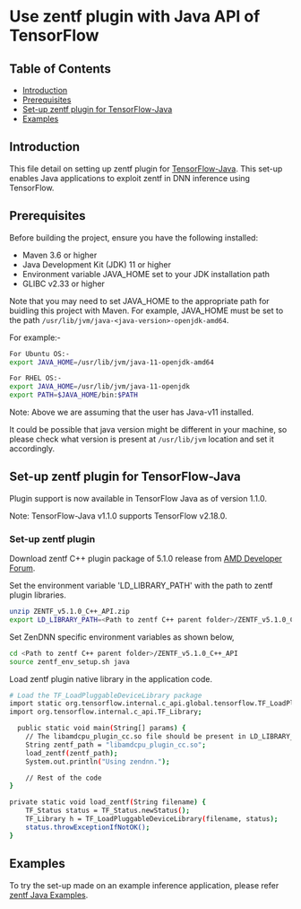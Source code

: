 # Use zentf plugin with Java API of TensorFlow

## Table of Contents
- [Introduction](#introduction)
- [Prerequisites](#prerequisites)
- [Set-up zentf plugin for TensorFlow-Java](#set-up-zentf-plugin-for-tensorflow-java)
- [Examples](#examples)

## Introduction
This file detail on setting up zentf plugin for [TensorFlow-Java](https://github.com/tensorflow/java). This set-up enables Java applications to exploit zentf in DNN inference using TensorFlow.

## Prerequisites
Before building the project, ensure you have the following installed:
- Maven 3.6 or higher
- Java Development Kit (JDK) 11 or higher
- Environment variable JAVA_HOME set to your JDK installation path
- GLIBC v2.33 or higher

Note that you may need to set JAVA_HOME to the appropriate path for buidling this project with Maven. For example, JAVA_HOME must be set to the path `/usr/lib/jvm/java-<java-version>-openjdk-amd64`.

For example:-
```bash
For Ubuntu OS:-
export JAVA_HOME=/usr/lib/jvm/java-11-openjdk-amd64

For RHEL OS:-
export JAVA_HOME=/usr/lib/jvm/java-11-openjdk
export PATH=$JAVA_HOME/bin:$PATH
```

Note: Above we are assuming that the user has Java-v11 installed.

It could be possible that java version might be different in your machine, so please check what version is present at `/usr/lib/jvm` location and set it accordingly.

## Set-up zentf plugin for TensorFlow-Java
Plugin support is now available in TensorFlow Java as of version 1.1.0.

Note: TensorFlow-Java v1.1.0 supports TensorFlow v2.18.0.

### Set-up zentf plugin
Download zentf C++ plugin package of 5.1.0 release from [AMD Developer Forum](https://www.amd.com/en/developer/zendnn.html).

Set the environment variable 'LD_LIBRARY_PATH' with the path to zentf plugin libraries.
```bash
unzip ZENTF_v5.1.0_C++_API.zip
export LD_LIBRARY_PATH=<Path to zentf C++ parent folder>/ZENTF_v5.1.0_C++_API/lib-tensorflow-plugins
```

Set ZenDNN specific environment variables as shown below,
```bash
cd <Path to zentf C++ parent folder>/ZENTF_v5.1.0_C++_API
source zentf_env_setup.sh java
```

Load zentf plugin native library in the application code.
```bash
# Load the TF_LoadPluggableDeviceLibrary package
import static org.tensorflow.internal.c_api.global.tensorflow.TF_LoadPluggableDeviceLibrary;
import org.tensorflow.internal.c_api.TF_Library;
```
```bash
  public static void main(String[] params) {
    // The libamdcpu_plugin_cc.so file should be present in LD_LIBRARY_PATH.
    String zentf_path = "libamdcpu_plugin_cc.so";
    load_zentf(zentf_path);
    System.out.println("Using zendnn.");

    // Rest of the code
}

private static void load_zentf(String filename) {
    TF_Status status = TF_Status.newStatus();
    TF_Library h = TF_LoadPluggableDeviceLibrary(filename, status);
    status.throwExceptionIfNotOK();
}
```

## Examples
To try the set-up made on an example inference application, please refer [zentf Java Examples](../../examples/java/README.md).
